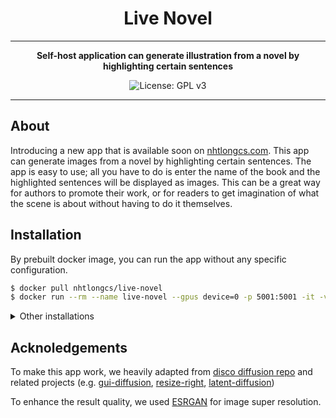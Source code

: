 <div align="center">

 # Live Novel
---

**Self-host application can generate illustration from a novel by highlighting certain sentences**

![License: GPL v3](https://img.shields.io/badge/License-GPLv3-blue.svg)

</div>

---
## About 
Introducing a new app that is available soon on [nhtlongcs.com](nhtlongcs.com/live-novel). This app can generate images from a novel by highlighting certain sentences. The app is easy to use; all you have to do is enter the name of the book and the highlighted sentences will be displayed as images. This can be a great way for authors to promote their work, or for readers to get imagination of what the scene is about without having to do it themselves.


## Installation 

By prebuilt docker image, you can run the app without any specific configuration.
```bash
$ docker pull nhtlongcs/live-novel
$ docker run --rm --name live-novel --gpus device=0 -p 5001:5001 -it -v $(pwd)/:/home/dreamer/workspace/src/ live-novel:latest /bin/bash
```
<details>
<summary>Other installations</summary>

To install **Live-Novel** and customize locally
<!-- ssh -N -f -p 12156 -L localhost:8080:localhost:8080 root@ssh4.vast.ai -->
```bash
$ cd <this-repo>
$ DOCKER_BUILDKIT=1 docker build -t live-novel:latest .
$ docker run --rm --name live-novel --gpus device=0 -p 5001:5001 -it -v $(pwd)/:/home/dreamer/workspace/src/ live-novel:latest /bin/bash
```
</details>


## Acknoledgements

To make this app work, we heavily adapted from [disco diffusion repo](https://github.com/alembics/disco-diffusion) and related projects (e.g. [gui-diffusion](https://github.com/crowsonkb/guided-diffusion), [resize-right](https://github.com/assafshocher/ResizeRight), [latent-diffusion](https://github.com/CompVis/latent-diffusion))

To enhance the result quality, we used [ESRGAN](https://github.com/xinntao/ESRGAN) for image super resolution.
